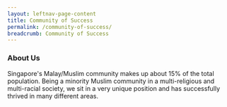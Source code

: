 ```yaml
---
layout: leftnav-page-content
title: Community of Success
permalink: /community-of-success/
breadcrumb: Community of Success
---
```


### **About Us**
Singapore's Malay/Muslim community makes up about 15% of the total population. Being a minority Muslim community in a multi-religious and multi-racial society, we sit in a very unique position and has successfully thrived in many different areas.
